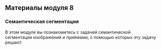 ## Материалы модуля 8
### Семантическая сегментация

В этом модуле вы познакомитесь с задачей семантической сегментации изображений и приёмами, с помощью которых эту задачу решают.